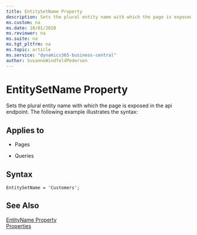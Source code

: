 ```yaml
---
title: EntitySetName Property
description: Sets the plural entity name with which the page is exposed in the api endpoint.
ms.custom: na
ms.date: 10/01/2020
ms.reviewer: na
ms.suite: na
ms.tgt_pltfrm: na
ms.topic: article
ms.service: "dynamics365-business-central"
author: SusanneWindfeldPedersen
---
```


# EntitySetName Property
Sets the plural entity name with which the page is exposed in the api endpoint. The following example illustrates the syntax:

    
## Applies to  
  
- Pages  
  
- Queries  
 
## Syntax
```
EntitySetName = 'Customers';
```

## See Also  
 [EntityName Property](devenv-entityname-property.md)  
 [Properties](devenv-properties.md)  